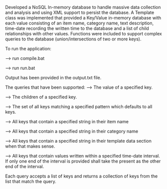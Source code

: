 Developed a NoSQL In-memory database to handle massive data collection and analysis and using XML support to persist the
database. A Template class was implemented that provided a Key/Value in-memory database with each value consisting of an item name,
category name, text description, time-date recording the written time to the database and a list of child relationships with other values.
Functions were included to support complex queries to the database (union/intersections of two or more keys).

To run the application: 

--> run compile.bat

--> run run.bat


Output has been provided in the output.txt file. 

The queries that have been supported: 
--> The value of a specified key.

--> The children of a specified key.

--> The set of all keys matching a specified pattern which defaults to all keys.

--> All keys that contain a specified string in their item name

--> All keys that contain a specified string in their category name

--> All keys that contain a specified string in their template data section when that makes sense.

--> All keys that contain values written within a specified time-date interval. If only one end of the interval is provided shall take the present as the other end of the interval.

Each query accepts a list of keys and returns a collection of keys from the list that match the query.